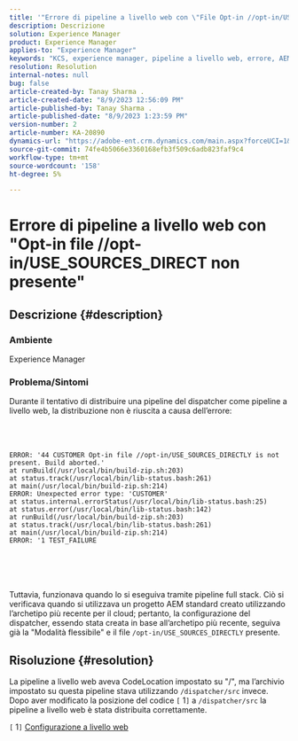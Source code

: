 ```yaml
---
title: '"Errore di pipeline a livello web con \"File Opt-in //opt-in/USE_SOURCES_DIRECT non presente\"'
description: Descrizione
solution: Experience Manager
product: Experience Manager
applies-to: "Experience Manager"
keywords: "KCS, experience manager, pipeline a livello web, errore, AEM"
resolution: Resolution
internal-notes: null
bug: false
article-created-by: Tanay Sharma .
article-created-date: "8/9/2023 12:56:09 PM"
article-published-by: Tanay Sharma .
article-published-date: "8/9/2023 1:23:59 PM"
version-number: 2
article-number: KA-20890
dynamics-url: "https://adobe-ent.crm.dynamics.com/main.aspx?forceUCI=1&pagetype=entityrecord&etn=knowledgearticle&id=21e60317-b436-ee11-bdf4-6045bd006268"
source-git-commit: 74fe4b5066e3360168efb3f509c6adb823faf9c4
workflow-type: tm+mt
source-wordcount: '158'
ht-degree: 5%

---
```


# Errore di pipeline a livello web con &quot;Opt-in file //opt-in/USE_SOURCES_DIRECT non presente&quot;

## Descrizione {#description}


### Ambiente

Experience Manager



### Problema/Sintomi

Durante il tentativo di distribuire una pipeline del dispatcher come pipeline a livello web, la distribuzione non è riuscita a causa dell’errore:
<br><br> <br><br>

```
ERROR: '44 CUSTOMER Opt-in file //opt-in/USE_SOURCES_DIRECTLY is not present. Build aborted.'
at runBuild(/usr/local/bin/build-zip.sh:203)
at status.track(/usr/local/bin/lib-status.bash:261)
at main(/usr/local/bin/build-zip.sh:214)
ERROR: Unexpected error type: 'CUSTOMER'
at status.internal.errorStatus(/usr/local/bin/lib-status.bash:25)
at status.error(/usr/local/bin/lib-status.bash:142)
at runBuild(/usr/local/bin/build-zip.sh:203)
at status.track(/usr/local/bin/lib-status.bash:261)
at main(/usr/local/bin/build-zip.sh:214)
ERROR: '1 TEST_FAILURE
```

<br><br> <br><br>
Tuttavia, funzionava quando lo si eseguiva tramite pipeline full stack.
Ciò si verificava quando si utilizzava un progetto AEM standard creato utilizzando l’archetipo più recente per il cloud; pertanto, la configurazione del dispatcher, essendo stata creata in base all’archetipo più recente, seguiva già la &quot;Modalità flessibile&quot; e il file `/opt-in/USE_SOURCES_DIRECTLY` presente.


## Risoluzione {#resolution}


La pipeline a livello web aveva CodeLocation impostato su &quot;/&quot;, ma l’archivio impostato su questa pipeline stava utilizzando `/dispatcher/src` invece.
Dopo aver modificato la posizione del codice `[` 1`]`  a `/dispatcher/src` la pipeline a livello web è stata distribuita correttamente.

`[` 1`]`  [Configurazione a livello web](https://experienceleague.adobe.com/docs/experience-manager-cloud-service/content/implementing/using-cloud-manager/cicd-pipelines/configuring-production-pipelines.html#web-tier-config)


